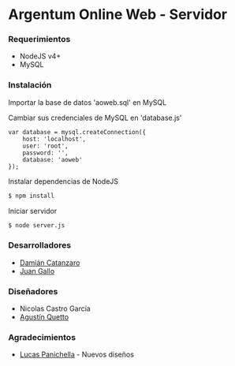 # Argentum Online Web - Servidor

### Requerimientos
* NodeJS v4+
* MySQL

### Instalación

Importar la base de datos 'aoweb.sql' en MySQL

Cambiar sus credenciales de MySQL en 'database.js'

```
var database = mysql.createConnection({
    host: 'localhost',
    user: 'root',
    password: '',
    database: 'aoweb'
});
```

Instalar dependencias de NodeJS
```sh
$ npm install
```

Iniciar servidor
```sh
$ node server.js
```

### Desarrolladores
* [Damián Catanzaro](https://ar.linkedin.com/in/damiancatanzaro)
* [Juan Gallo](https://ar.linkedin.com/in/juangallo)

### Diseñadores
* Nicolas Castro García
* [Agustín Quetto](https://ar.linkedin.com/in/agustín-ramiro-quetto-garay-lima-87136410b)

### Agradecimientos
* [Lucas Panichella](https://ar.linkedin.com/in/lucas-panichella-bb121252) - Nuevos diseños